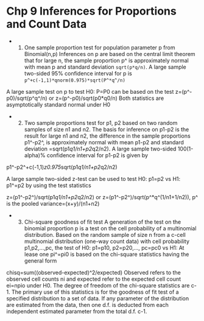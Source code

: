 # Chp 9 Inferences for Proportions and Count Data

* 1. One sample proportion test for population parameter p from Binomial(n,p)
Inferences on p are based on the central limit theorem that for large n, the sample proportion p^ is approximately normal with mean p and standard deviation 
`sqrt(p*q/n)`. A large sample two-sided 95% confidence interval for p is
`p^+c(-1,1)*qnorm(0.975)*sqrt(P^*q^/n)`

A large sample test on p to test H0: P=P0 can be based on the test
z=(p^-p0)/sqrt(p^q^/n) or z=(p^-p0)/sqrt(p0*q0/n)
Both statistics are asymptotically standard normal under H0

* 2. Two sample proportions test for p1, p2 based on two random samples of size n1 and n2. The basis for inference on p1-p2 is the result for large n1 and n2,
the difference in the sample proportions p1^-p2^, is approximately normal with mean p1-p2 and standard deviation =sqrt(p1*q1/n1+p2*q2/n2). A large sample 
two-sided 100(1-alpha)% confidence interval for p1-p2 is given by

p1^-p2^+c(-1,1)*z0.975*sqrt(p1*q1/n1+p2*q2/n2)

A large sample two-sided z-test can be used to test H0: p1=p2 vs H1: p1^=p2 by using the test statistics

z=(p1^-p2^)/sqrt(p1*q1/n1+p2*q2/n2) or z=(p1^-p2^)/sqrt(p^*q^(1/n1+1/n2)), p^ is the pooled variance=(x+y)/(n1+n2)

* 3. Chi-square goodness of fit test
A generation of the test on the binomial proportion p is a test on the cell probability of a multinomial distribution. Based on the random sample
of size n from a c-cell multinomial distribution (one-way count data) with cell probability p1,p2,...,pc, the test of 
H0: p1=p10, p2=p20,..., pc=pc0 vs H1: At lease one pi^=pi0
is based on the chi-square statistics having the general form

chisq=sum((observed-expected)^2/expected)
Observed refers to the observed cell counts ni and expected refer to the expected cell count ei=npio under H0. The degree of freedom of the chi-square 
statistics are c-1. The primary use of this statistics is for the goodness of fit test of a specified distribution to a set of data. If any parameter 
of the distribution are estimated from the data, then one d.f. is deducted from each independent estimated parameter from the total d.f. c-1.
